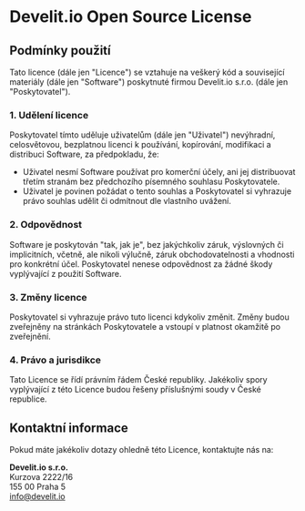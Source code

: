 # Develit.io Open Source License

## Podmínky použití

Tato licence (dále jen "Licence") se vztahuje na veškerý kód a související materiály (dále jen "Software") poskytnuté firmou Develit.io s.r.o. (dále jen "Poskytovatel").

### 1. Udělení licence

Poskytovatel tímto uděluje uživatelům (dále jen "Uživatel") nevýhradní, celosvětovou, bezplatnou licenci k používání, kopírování, modifikaci a distribuci Software, za předpokladu, že:

-  Uživatel nesmí Software používat pro komerční účely, ani jej distribuovat třetím stranám bez předchozího písemného souhlasu Poskytovatele.
-  Uživatel je povinen požádat o tento souhlas a Poskytovatel si vyhrazuje právo souhlas udělit či odmítnout dle vlastního uvážení.

### 2. Odpovědnost

Software je poskytován "tak, jak je", bez jakýchkoliv záruk, výslovných či implicitních, včetně, ale nikoli výlučně, záruk obchodovatelnosti a vhodnosti pro konkrétní účel. Poskytovatel nenese odpovědnost za žádné škody vyplývající z použití Software.

### 3. Změny licence

Poskytovatel si vyhrazuje právo tuto licenci kdykoliv změnit. Změny budou zveřejněny na stránkách Poskytovatele a vstoupí v platnost okamžitě po zveřejnění.

### 4. Právo a jurisdikce

Tato Licence se řídí právním řádem České republiky. Jakékoliv spory vyplývající z této Licence budou řešeny příslušnými soudy v České republice.

## Kontaktní informace

Pokud máte jakékoliv dotazy ohledně této Licence, kontaktujte nás na:

**Develit.io s.r.o.**  
Kurzova 2222/16  
155 00 Praha 5  
info@develit.io